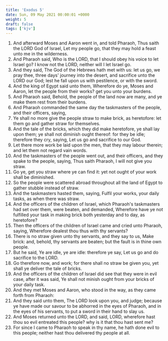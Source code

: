 ```yaml
---
title: 'Exodus 5'
date: Sun, 09 May 2021 00:00:01 +0000
weight: 5
draft: false
tags: ['kjv'] 
---
```


1. And afterward Moses and Aaron went in, and told Pharaoh, Thus saith the LORD God of Israel, Let my people go, that they may hold a feast unto me in the wilderness.
2. And Pharaoh said, Who is the LORD, that I should obey his voice to let Israel go? I know not the LORD, neither will I let Israel go.
3. And they said, The God of the Hebrews hath met with us: let us go, we pray thee, three days' journey into the desert, and sacrifice unto the LORD our God; lest he fall upon us with pestilence, or with the sword.
4. And the king of Egypt said unto them, Wherefore do ye, Moses and Aaron, let the people from their works? get you unto your burdens.
5. And Pharaoh said, Behold, the people of the land now are many, and ye make them rest from their burdens.
6. And Pharaoh commanded the same day the taskmasters of the people, and their officers, saying,
7. Ye shall no more give the people straw to make brick, as heretofore: let them go and gather straw for themselves.
8. And the tale of the bricks, which they did make heretofore, ye shall lay upon them; ye shall not diminish ought thereof: for they be idle; therefore they cry, saying, Let us go and sacrifice to our God.
9. Let there more work be laid upon the men, that they may labour therein; and let them not regard vain words.
10. And the taskmasters of the people went out, and their officers, and they spake to the people, saying, Thus saith Pharaoh, I will not give you straw.
11. Go ye, get you straw where ye can find it: yet not ought of your work shall be diminished.
12. So the people were scattered abroad throughout all the land of Egypt to gather stubble instead of straw.
13. And the taskmasters hasted them, saying, Fulfil your works, your daily tasks, as when there was straw.
14. And the officers of the children of Israel, which Pharaoh's taskmasters had set over them, were beaten, and demanded, Wherefore have ye not fulfilled your task in making brick both yesterday and to day, as heretofore?
15. Then the officers of the children of Israel came and cried unto Pharaoh, saying, Wherefore dealest thou thus with thy servants?
16. There is no straw given unto thy servants, and they say to us, Make brick: and, behold, thy servants are beaten; but the fault is in thine own people.
17. But he said, Ye are idle, ye are idle: therefore ye say, Let us go and do sacrifice to the LORD.
18. Go therefore now, and work; for there shall no straw be given you, yet shall ye deliver the tale of bricks.
19. And the officers of the children of Israel did see that they were in evil case, after it was said, Ye shall not minish ought from your bricks of your daily task.
20. And they met Moses and Aaron, who stood in the way, as they came forth from Pharaoh:
21. And they said unto them, The LORD look upon you, and judge; because ye have made our savour to be abhorred in the eyes of Pharaoh, and in the eyes of his servants, to put a sword in their hand to slay us.
22. And Moses returned unto the LORD, and said, LORD, wherefore hast thou so evil entreated this people? why is it that thou hast sent me?
23. For since I came to Pharaoh to speak in thy name, he hath done evil to this people; neither hast thou delivered thy people at all.
